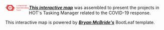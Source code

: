 <img src="img/hot_logo.png" height="15%" width="15%" align="left"/> ***[This interactive map](https://hotosm.github.io/2020_DST_lessons/HTML/scrollytelling.html)*** was assembled to present the projects in HOT's Tasking Manager related to the COVID-19 response. 



This interactive map is powered by ***[Bryan McBride's](https://github.com/bmcbride)*** BootLeaf template. 
